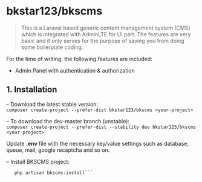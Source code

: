 # bkstar123/bkscms

> This is a Laravel based generic content management system (CMS) which is integrated with AdminLTE for UI part. The features are very basic and it only serves for the purpose of saving you from doing some boilerplate coding.  

For the time of writing, the following features are included:  
- Admin Panel with authentication & authorization  

## 1. Installation

&ndash; Download the latest stable version:  
```composer create-project --prefer-dist bkstar123/bkscms <your-project>```  

&ndash; To download the dev-master branch (unstable):  
```composer create-project --prefer-dist --stability dev bkstar123/bkscms <your-project>```  

Update **.env** file with the necessary key/value settings such as database, queue, mail, google recaptcha and so on.  

&ndash; Install BKSCMS project:
```cd <your project>  
   php artisan bkscms:install```

